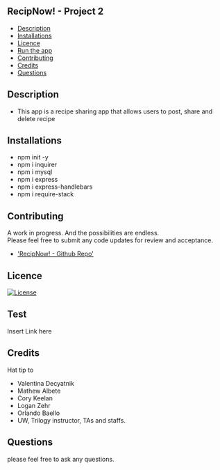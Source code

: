 ## RecipNow! - Project 2

- [Description](#Description)
- [Installations](#Installations)
- [Licence](#Licence)
- [Run the app](#test)
- [Contributing](#Contributing)
- [Credits](#Credits)
- [Questions](#Questions)

## Description
* This app is a recipe sharing app that allows users to post, share and delete recipe

## Installations

* npm init -y
* npm i inquirer 
* npm i mysql
* npm i express
* npm i express-handlebars
* npm i require-stack

## Contributing
A work in progress. And the possibilities are endless. <br> Please feel free to submit any code updates for review and acceptance.
* ['RecipNow! - Github Repo'](https://github.com/zehrl/project-2-pod-2)

## Licence

[![License](https://img.shields.io/badge/License-MIT-yellow.svg)](https://opensource.org/licenses/MIT)

## Test
Insert Link here

## Credits
Hat tip to 
* Valentina Decyatnik
* Mathew Albete 
* Cory Keelan
* Logan Zehr
* Orlando Baello
* UW, Trilogy instructor, TAs and staffs.

## Questions
please feel free to ask any questions.

